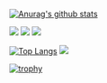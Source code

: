 [![Anurag's github stats](https://github-readme-stats.vercel.app/api?username=Trojain)](https://github.com/Trojain)   


<p> 
  <img src="https://img.shields.io/badge/-JavaScript-oringe?style=flat-square&logo=javascript" />
  <img src="https://img.shields.io/badge/-HTML5-E34F26?style=flat-square&logo=html5&logoColor=white" /> 
  <img src="https://img.shields.io/badge/-CSS3-1572B6?style=flat-square&logo=css3" />  
</p>

[![Top Langs](https://github-readme-stats.vercel.app/api/top-langs/?username=Trojain&layout=compact)](https://github.com/Trojain)
<img src="https://stats.justsong.cn/api/csdn?id=x550392236">

[![trophy](https://github-profile-trophy.vercel.app/?username=Trojain&margin-w=15&margin-h=15)](https://github.com/Trojain)



